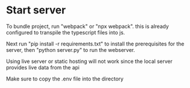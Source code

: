 # Start server
To bundle project, run "webpack" or "npx webpack". this is already configured to transpile the typescript files into js.

Next run "pip install -r requirements.txt" to install the prerequisites for the server, then "python server.py" to run the webserver.

Using live server or static hosting will not work since the local server provides live data from the api

Make sure to copy the .env file into the directory
